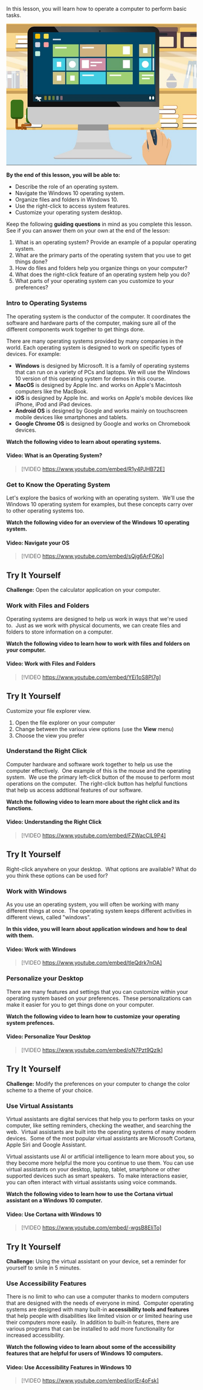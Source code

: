 
In this lesson, you will learn how to operate a computer to perform basic tasks.

![Desktop computer with graphical elements on monitor](../media/Opearting_System_Illustration.jpg)

**By the end of this lesson, you will be able to:**

*   Describe the role of an operating system.
*   Navigate the Windows 10 operating system.
*   Organize files and folders in Windows 10.
*   Use the right-click to access system features.
*   Customize your operating system desktop.

Keep the following **guiding questions** in mind as you complete this lesson. See if you can answer them on your own at the end of the lesson:

1.  What is an operating system? Provide an example of a popular operating system.
2.  What are the primary parts of the operating system that you use to get things done?
3.  How do files and folders help you organize things on your computer?
4.  What does the right-click feature of an operating system help you do?
5.  What parts of your operating system can you customize to your preferences?

### Intro to Operating Systems
The operating system is the conductor of the computer. It coordinates the software and hardware parts of the computer, making sure all of the different components work together to get things done.

There are many operating systems provided by many companies in the world. Each operating system is designed to work on specific types of devices. For example:

*   **Windows** is designed by Microsoft. It is a family of operating systems that can run on a variety of PCs and laptops. We will use the Windows 10 version of this operating system for demos in this course.
*   **MacOS** is designed by Apple Inc. and works on Apple's Macintosh computers like the MacBook.
*   **iOS** is designed by Apple Inc. and works on Apple's mobile devices like iPhone, iPod and iPad devices.
*   **Android OS** is designed by Google and works mainly on touchscreen mobile devices like smartphones and tablets.
*   **Google Chrome OS** is designed by Google and works on Chromebook devices.

**Watch the following video to learn about operating systems.**


#### Video: What is an Operating System?
> [!VIDEO https://www.youtube.com/embed/R1y4PJHB72E]

### Get to Know the Operating System
Let's explore the basics of working with an operating system.  We'll use the Windows 10 operating system for examples, but these concepts carry over to other operating systems too. 

**Watch the following video for an overview of the Windows 10 operating system.**


#### Video: Navigate your OS
> [!VIDEO https://www.youtube.com/embed/sQjg6ArFOKo]


## Try It Yourself

**Challenge:** Open the calculator application on your computer.

### Work with Files and Folders
Operating systems are designed to help us work in ways that we're used to.  Just as we work with physical documents, we can create files and folders to store information on a computer.

**Watch the following video to learn how to work with files and folders on your computer.**


#### Video: Work with Files and Folders
> [!VIDEO https://www.youtube.com/embed/YEi1oS8Pl7g]


## Try It Yourself

Customize your file explorer view.

1.  Open the file explorer on your computer
2.  Change between the various view options (use the **View** menu)
3.  Choose the view you prefer

### Understand the Right Click
Computer hardware and software work together to help us use the computer effectively.  One example of this is the mouse and the operating system.  We use the primary left-click button of the mouse to perform most operations on the computer.  The right-click button has helpful functions that help us access addtional features of our software.

**Watch the following video to learn more about the right click and its functions.**


#### Video: Understanding the Right Click
> [!VIDEO https://www.youtube.com/embed/FZWacClL9P4]


## Try It Yourself

Right-click anywhere on your desktop.  What options are available? What do you think these options can be used for?

### Work with Windows
As you use an operating system, you will often be working with many different things at once.  The operating system keeps different activities in different views, called "windows". 

**In this video, you will learn about application windows and how to deal with them.**


#### Video: Work with Windows
> [!VIDEO https://www.youtube.com/embed/tleQdrk7nOA]

### Personalize your Desktop
There are many features and settings that you can customize within your operating system based on your preferences.  These personalizations can make it easier for you to get things done on your computer.

**Watch the following video to learn how to customize your operating system prefences.**


#### Video: Personalize Your Desktop
> [!VIDEO https://www.youtube.com/embed/oN7Pzt9Qzlk]


## Try It Yourself

**Challenge:** Modify the preferences on your computer to change the color scheme to a theme of your choice.

### Use Virtual Assistants
Virtual assistants are digital services that help you to perform tasks on your computer, like setting reminders, checking the weather, and searching the web.  Virtual assistants are built into the operating systems of many modern devices.  Some of the most popular virtual assistants are Microsoft Cortana, Apple Siri and Google Assistant.

Virtual assistants use AI or artificial intelligence to learn more about you, so they become more helpful the more you continue to use them. You can use virtual assistants on your desktop, laptop, tablet, smartphone or other supported devices such as smart speakers.  To make interactions easier, you can often interact with virtual assistants using voice commands.

**Watch the following video to learn how to use the Cortana virtual assistant on a Windows 10 computer.**


#### Video: Use Cortana with Windows 10
> [!VIDEO https://www.youtube.com/embed/-wgsB8EliTo]


## Try It Yourself

**Challenge:** Using the virtual assistant on your device, set a reminder for yourself to smile in 5 minutes.

### Use Accessibility Features
There is no limit to who can use a computer thanks to modern computers that are designed with the needs of everyone in mind.  Computer operating systems are designed with many built-in **accessibility tools and features** that help people with disabilities like limited vision or or limited hearing use their computers more easily.  In addition to built-in features, there are various programs that can be installed to add more functionality for increased accessibility.  

**Watch the following video to learn about some of the accessibility features that are helpful for users of Windows 10 computers.**


#### Video: Use Accessibility Features in Windows 10
> [!VIDEO https://www.youtube.com/embed/iorIEr4oFsk]

